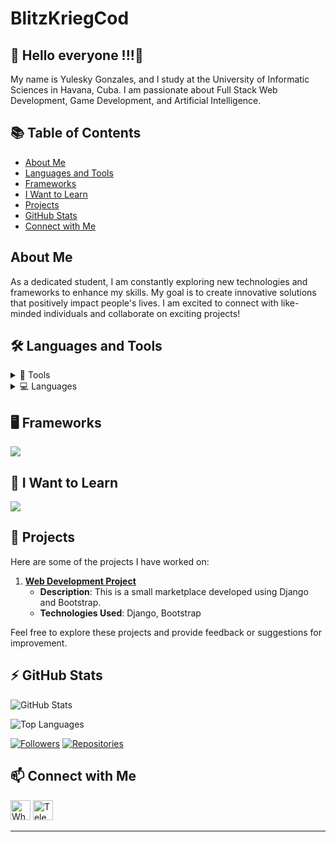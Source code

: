 # BlitzKriegCod

## 🚀 Hello everyone !!!👋

<p>My name is Yulesky Gonzales, and I study at the University of Informatic Sciences in Havana, Cuba. I am passionate about Full Stack Web Development, Game Development, and Artificial Intelligence.</p>

## 📚 Table of Contents

- [About Me](#about-me)
- [Languages and Tools](#-languages-and-tools)
- [Frameworks](#-frameworks)
- [I Want to Learn](#-i-want-to-learn)
- [Projects](#-projects)
- [GitHub Stats](#zap-github-stats)
- [Connect with Me](#-connect-with-me)

## About Me

As a dedicated student, I am constantly exploring new technologies and frameworks to enhance my skills. My goal is to create innovative solutions that positively impact people's lives. I am excited to connect with like-minded individuals and collaborate on exciting projects!

## 🛠️ Languages and Tools

<details>
 <summary>🔧 Tools</summary>
 
  <ul>
   <li>
    <hr>
      <p align="start">
      <a href="https://skillicons.dev" style="text-decoration: none;">
        <img src="https://skillicons.dev/icons?i=neovim,vscode,sublime,linux,ubuntu,anaconda,mongodb,mysql,sqlite,postman,stackoverflow,blender,godot,figma,ai,ps,github" />
      </a>
    </p>
    <li>
     
   <li>
    <hr>
      <p align="start">
      <a href="https://skillicons.dev" style="text-decoration: none;">
        <img src="https://skillicons.dev/icons?i=neovim,vscode,sublime,linux,ubuntu,anaconda,mongodb,mysql,sqlite,postman,stackoverflow,blender,godot,figma,ai,ps,github" />
      </a>
    </p>
    <li>

     
   <li>
    <hr>
      <p align="start">
      <a href="https://skillicons.dev" style="text-decoration: none;">
        <img src="https://skillicons.dev/icons?i=neovim,vscode,sublime,linux,ubuntu,anaconda,mongodb,mysql,sqlite,postman,stackoverflow,blender,godot,figma,ai,ps,github" />
      </a>
    </p>
    <li>
  </ul>
</details>

<details>
  <summary>💻 Languages</summary>
  <ul>
    <hr>
    <p align="start">
      <a href="https://skillicons.dev" style="text-decoration: none;">
        <img src="https://skillicons.dev/icons?i=bash,nodejs,ts,py,cs,cpp,css,html,js,java" />
      </a>
    </p>
  </ul>
</details>

## 🖥️ Frameworks

<p align="start">
  <a href="https://skillicons.dev" style="text-decoration: none;">
    <img src="https://skillicons.dev/icons?i=angular,django,express,nest,bootstrap,tailwind" />
  </a>
</p>

## 🔭 I Want to Learn

<p align="start">
  <a href="https://skillicons.dev" style="text-decoration: none;">
    <img src="https://skillicons.dev/icons?i=dotnet,docker,astro,figma" />
  </a>
</p>

## 🚀 Projects

Here are some of the projects I have worked on:

1. **[Web Development Project](https://marketuci.onrender.com/)**  
   - **Description**: This is a small marketplace developed using Django and Bootstrap.
   - **Technologies Used**: Django, Bootstrap


Feel free to explore these projects and provide feedback or suggestions for improvement.

## :zap: GitHub Stats

![GitHub Stats](https://github-readme-stats.vercel.app/api?username=BlitzKriegCod&show_icons=true&hide_border=false&title_color=ff652f&icon_color=FFE400&bg_color=09131B&text_color=ffffff&border_color=0c1a25)

![Top Languages](https://github-readme-stats.vercel.app/api/top-langs/?username=BlitzKriegCod&layout=compact&hide_border=true&bg_color=09131B&text_color=ffffff)

[![Followers](https://img.shields.io/github/followers/BlitzKriegCod?style=social)](https://github.com/BlitzKriegCod)
[![Repositories](https://img.shields.io/badge/Repos-10-brightgreen)](https://github.com/BlitzKriegCod?tab=repositories)

## 📫 Connect with Me

<a href="https://wa.me/51320264" target="_blank" style="text-decoration:none">
  <img src="https://img.icons8.com/color/48/000000/whatsapp--v1.png" alt="WhatsApp" width="32" height="32" />
</a>
<a style="text-decoration:none" href="https://t.me/51320264" target="_blank">
  <img src="https://img.icons8.com/color/48/000000/telegram-app.png" alt="Telegram" width="32" height="32" />
</a>

---
